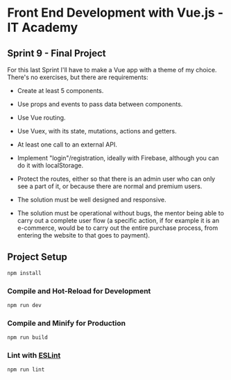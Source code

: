 # Front End Development with Vue.js - IT Academy

## Sprint 9 - Final Project

For this last Sprint I'll have to make a Vue app with a theme of my choice. There's no exercises, but there are requirements:

- Create at least 5 components.

- Use props and events to pass data between components.

- Use Vue routing.

- Use Vuex, with its state, mutations, actions and getters.

- At least one call to an external API.

- Implement "login"/registration, ideally with Firebase, although you can do it with localStorage.

- Protect the routes, either so that there is an admin user who can only see a part of it, or because there are normal and premium users.

- The solution must be well designed and responsive.

- The solution must be operational without bugs, the mentor being able to carry out a complete user flow (a specific action, if for example it is an e-commerce, would be to carry out the entire purchase process, from entering the website to that goes to payment).



## Project Setup

```sh
npm install
```

### Compile and Hot-Reload for Development

```sh
npm run dev
```

### Compile and Minify for Production

```sh
npm run build
```

### Lint with [ESLint](https://eslint.org/)

```sh
npm run lint
```
